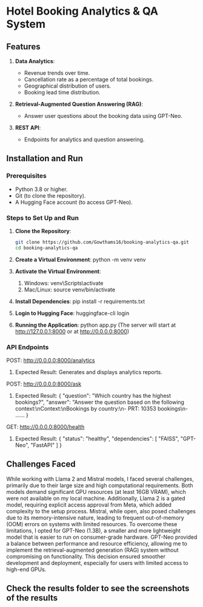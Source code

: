 # Hotel Booking Analytics & QA System

## **Features**

1. **Data Analytics**:

   - Revenue trends over time.
   - Cancellation rate as a percentage of total bookings.
   - Geographical distribution of users.
   - Booking lead time distribution.

2. **Retrieval-Augmented Question Answering (RAG)**:

   - Answer user questions about the booking data using GPT-Neo.

3. **REST API**:
   - Endpoints for analytics and question answering.

## **Installation and Run**

### **Prerequisites**

- Python 3.8 or higher.
- Git (to clone the repository).
- A Hugging Face account (to access GPT-Neo).

### **Steps to Set Up and Run**

1. **Clone the Repository**:

   ```bash
   git clone https://github.com/Gowthams16/booking-analytics-qa.git
   cd booking-analytics-qa

   ```

2. **Create a Virtual Environment**:
   python -m venv venv

3. **Activate the Virtual Environment**:
   1. Windows: venv\Scripts\activate
   2. Mac/Linux: source venv/bin/activate

4. **Install Dependencies**:
   pip install -r requirements.txt

5. **Login to Hugging Face**:
   huggingface-cli login

6. **Running the Application**:
   python app.py
   (The server will start at http://127.0.0.1:8000 or at http://0.0.0.0:8000)

### **API Endpoints**

POST: http://0.0.0.0:8000/analytics
1. Expected Result: Generates and displays analytics reports.

POST: http://0.0.0.0:8000/ask
1. Expected Result:
{
"question": "Which country has the highest bookings?",
"answer": "Answer the question based on the following context:\nContext:\nBookings by country:\n- PRT: 10353 bookings\n-
......
}

GET: http://0.0.0.0:8000/health
1. Expected Result:
{
"status": "healthy",
"dependencies": [
"FAISS",
"GPT-Neo",
"FastAPI"
]
}

## **Challenges Faced**
While working with Llama 2 and Mistral models, I faced several challenges, primarily due to their large size and high computational requirements. Both models demand significant GPU resources (at least 16GB VRAM), which were not available on my local machine. Additionally, Llama 2 is a gated model, requiring explicit access approval from Meta, which added complexity to the setup process. Mistral, while open, also posed challenges due to its memory-intensive nature, leading to frequent out-of-memory (OOM) errors on systems with limited resources. To overcome these limitations, I opted for GPT-Neo (1.3B), a smaller and more lightweight model that is easier to run on consumer-grade hardware. GPT-Neo provided a balance between performance and resource efficiency, allowing me to implement the retrieval-augmented generation (RAG) system without compromising on functionality. This decision ensured smoother development and deployment, especially for users with limited access to high-end GPUs.


## **Check the results folder to see the screenshots of the results**
